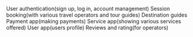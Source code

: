 User authentication(sign up, log in, account management)
Session booking(with various travel operators and tour guides)
Destination guides
Payment app(making payments)
Service app(showing various services offered)
User app(users profile)
Reviews and rating(for operators)
